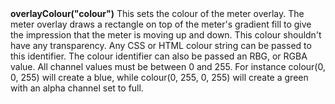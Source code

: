 <a name="overlayColour"><h3 style="padding-top: 40px; margin-top: 40px;"></h3></a>
**overlayColour("colour")** This sets the colour of the meter overlay. The meter overlay draws a rectangle on top of the meter's gradient fill to give the impression that the meter is moving up and down. This colour shouldn't have any transparency. Any CSS or HTML colour string can be passed to this identifier. The colour identifier can also be passed an RBG, or RGBA value. All channel values must be between 0 and 255. For instance colour(0, 0, 255) will create a blue, while colour(0, 255, 0, 255) will create a green with an alpha channel set to full.  

<!--UPDATE WIDGET_IN_CSOUND
    SIdent sprintf "overlayColour(%d, %d, %d) ", rnd(255), rnd(255), rnd(255)
    SIdentifier strcat SIdentifier, SIdent  
--->